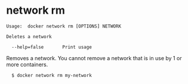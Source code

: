 <!--[metadata]>
+++
title = "network rm"
description = "the network rm command description and usage"
keywords = ["network, rm"]
[menu.engine]
parent = "smn_cli"
+++
<![end-metadata]-->

# network rm

    Usage:  docker network rm [OPTIONS] NETWORK

    Deletes a network

      --help=false       Print usage

Removes a network. You cannot remove a network that is in use by 1 or more containers.

```
  $ docker network rm my-network
```
